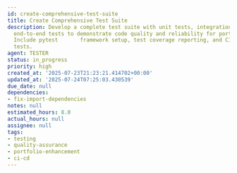 ```yaml
---
id: create-comprehensive-test-suite
title: Create Comprehensive Test Suite
description: Develop a complete test suite with unit tests, integration tests, and
  end-to-end tests to demonstrate code quality and reliability for portfolio showcase.
  Include pytest       framework setup, test coverage reporting, and CI/CD integration
  tests.
agent: TESTER
status: in_progress
priority: high
created_at: '2025-07-23T21:23:21.414702+00:00'
updated_at: '2025-07-24T07:25:03.430539'
due_date: null
dependencies:
- fix-import-dependencies
notes: null
estimated_hours: 8.0
actual_hours: null
assignee: null
tags:
- testing
- quality-assurance
- portfolio-enhancement
- ci-cd
---
```


